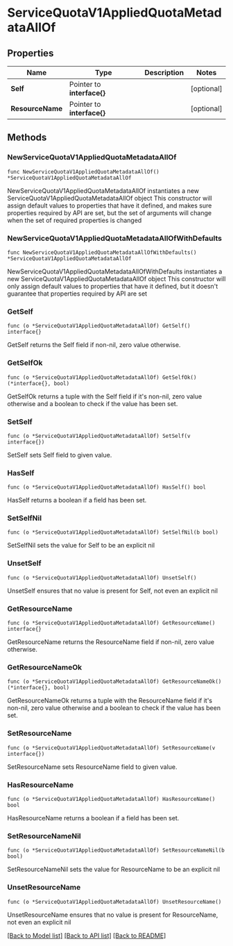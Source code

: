 # ServiceQuotaV1AppliedQuotaMetadataAllOf

## Properties

Name | Type | Description | Notes
------------ | ------------- | ------------- | -------------
**Self** | Pointer to **interface{}** |  | [optional] 
**ResourceName** | Pointer to **interface{}** |  | [optional] 

## Methods

### NewServiceQuotaV1AppliedQuotaMetadataAllOf

`func NewServiceQuotaV1AppliedQuotaMetadataAllOf() *ServiceQuotaV1AppliedQuotaMetadataAllOf`

NewServiceQuotaV1AppliedQuotaMetadataAllOf instantiates a new ServiceQuotaV1AppliedQuotaMetadataAllOf object
This constructor will assign default values to properties that have it defined,
and makes sure properties required by API are set, but the set of arguments
will change when the set of required properties is changed

### NewServiceQuotaV1AppliedQuotaMetadataAllOfWithDefaults

`func NewServiceQuotaV1AppliedQuotaMetadataAllOfWithDefaults() *ServiceQuotaV1AppliedQuotaMetadataAllOf`

NewServiceQuotaV1AppliedQuotaMetadataAllOfWithDefaults instantiates a new ServiceQuotaV1AppliedQuotaMetadataAllOf object
This constructor will only assign default values to properties that have it defined,
but it doesn't guarantee that properties required by API are set

### GetSelf

`func (o *ServiceQuotaV1AppliedQuotaMetadataAllOf) GetSelf() interface{}`

GetSelf returns the Self field if non-nil, zero value otherwise.

### GetSelfOk

`func (o *ServiceQuotaV1AppliedQuotaMetadataAllOf) GetSelfOk() (*interface{}, bool)`

GetSelfOk returns a tuple with the Self field if it's non-nil, zero value otherwise
and a boolean to check if the value has been set.

### SetSelf

`func (o *ServiceQuotaV1AppliedQuotaMetadataAllOf) SetSelf(v interface{})`

SetSelf sets Self field to given value.

### HasSelf

`func (o *ServiceQuotaV1AppliedQuotaMetadataAllOf) HasSelf() bool`

HasSelf returns a boolean if a field has been set.

### SetSelfNil

`func (o *ServiceQuotaV1AppliedQuotaMetadataAllOf) SetSelfNil(b bool)`

 SetSelfNil sets the value for Self to be an explicit nil

### UnsetSelf
`func (o *ServiceQuotaV1AppliedQuotaMetadataAllOf) UnsetSelf()`

UnsetSelf ensures that no value is present for Self, not even an explicit nil
### GetResourceName

`func (o *ServiceQuotaV1AppliedQuotaMetadataAllOf) GetResourceName() interface{}`

GetResourceName returns the ResourceName field if non-nil, zero value otherwise.

### GetResourceNameOk

`func (o *ServiceQuotaV1AppliedQuotaMetadataAllOf) GetResourceNameOk() (*interface{}, bool)`

GetResourceNameOk returns a tuple with the ResourceName field if it's non-nil, zero value otherwise
and a boolean to check if the value has been set.

### SetResourceName

`func (o *ServiceQuotaV1AppliedQuotaMetadataAllOf) SetResourceName(v interface{})`

SetResourceName sets ResourceName field to given value.

### HasResourceName

`func (o *ServiceQuotaV1AppliedQuotaMetadataAllOf) HasResourceName() bool`

HasResourceName returns a boolean if a field has been set.

### SetResourceNameNil

`func (o *ServiceQuotaV1AppliedQuotaMetadataAllOf) SetResourceNameNil(b bool)`

 SetResourceNameNil sets the value for ResourceName to be an explicit nil

### UnsetResourceName
`func (o *ServiceQuotaV1AppliedQuotaMetadataAllOf) UnsetResourceName()`

UnsetResourceName ensures that no value is present for ResourceName, not even an explicit nil

[[Back to Model list]](../README.md#documentation-for-models) [[Back to API list]](../README.md#documentation-for-api-endpoints) [[Back to README]](../README.md)


